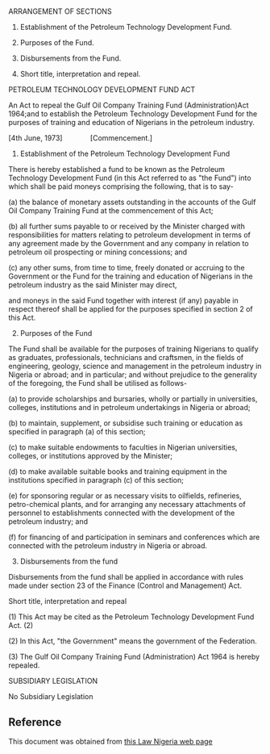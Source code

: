 # 

ARRANGEMENT OF SECTIONS

1. Establishment of the Petroleum Technology Development Fund.

2. Purposes of the Fund.

3. Disbursements from the Fund.

4. Short title, interpretation and repeal.

PETROLEUM TECHNOLOGY DEVELOPMENT FUND ACT

An Act to repeal the Gulf Oil Company Training Fund (Administration)Act 1964;and to establish the Petroleum Technology Development Fund for the purposes of training and education of Nigerians in the petroleum industry.

[4th June, 1973]              [Commencement.]

1. Establishment of the Petroleum Technology Development Fund

There is hereby established a fund to be known as the Petroleum Technology Development Fund (in this Act referred to as "the Fund") into which shall be paid moneys comprising the following, that is to say-

(a) the balance of monetary assets outstanding in the accounts of the Gulf Oil Company Training Fund at the commencement of this Act;

(b) all further sums payable to or received by the Minister charged with responsibilities for matters relating to petroleum development in terms of any agreement made by the Government and any company in relation to petroleum oil prospecting or mining concessions; and

(c) any other sums, from time to time, freely donated or accruing to the Government or the Fund for the training and education of Nigerians in the petroleum industry as the said Minister may direct,

and moneys in the said Fund together with interest (if any) payable in respect thereof shall be applied for the purposes specified in section 2 of this Act.

2. Purposes of the Fund

The Fund shall be available for the purposes of training Nigerians to qualify as graduates, professionals, technicians and craftsmen, in the fields of engineering, geology, science and management in the petroleum industry in Nigeria or abroad; and in particular; and without prejudice to the generality of the foregoing, the Fund shall be utilised as follows-

(a) to provide scholarships and bursaries, wholly or partially in universities, colleges, institutions and in petroleum undertakings in Nigeria or abroad;

(b) to maintain, supplement, or subsidise such training or education as specified in paragraph (a) of this section;

(c) to make suitable endowments to faculties in Nigerian universities, colleges, or institutions approved by the Minister;

(d) to make available suitable books and training equipment in the institutions specified in paragraph (c) of this section;

(e) for sponsoring regular or as necessary visits to oilfields, refineries, petro-chemical plants, and for arranging any necessary attachments of personnel to establishments connected with the development of the petroleum industry; and

(f) for financing of and participation in seminars and conferences which are connected with the petroleum industry in Nigeria or abroad.

3. Disbursements from the fund

Disbursements from the fund shall be applied in accordance with rules made under section 23 of the Finance (Control and Management) Act.

Short title, interpretation and repeal

(1) This Act may be cited as the Petroleum Technology Development Fund Act. (2)

(2) In this Act, "the Government" means the government of the Federation.

(3) The Gulf Oil Company Training Fund (Administration) Act 1964 is hereby repealed.

SUBSIDIARY LEGISLATION

No Subsidiary Legislation

## Reference

This document was obtained from [this Law Nigeria web page](http://www.lawnigeria.com/LFN/P/Petroleum-Technology-Development-Fund-Act.php)
